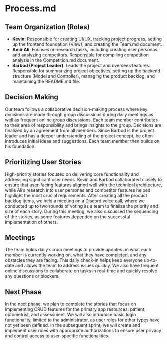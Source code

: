 # Process.md

## Team Organization (Roles)

- **Kevin**: Responsible for creating UI/UX, tracking project progress, setting up the frontend foundation (View), and creating the Team.md document.
- **Amir Ali**: Focuses on research tasks, including creating user personas and analyzing competitors. Responsible for compiling competition analysis in the Competition.md document.
- **Barbod (Project Leader)**: Leads the project and oversees features. Responsible for summarizing project objectives, setting up the backend structure (Model and Controller), managing the product backlog, and maintaining the README.md file.

## Decision Making

Our team follows a collaborative decision-making process where key decisions are made through group discussions during daily meetings as well as frequent online group discussions. 
Each team member contributes to their area of responsibility and brings insights to the group. Decisions are finalized by an agreement from all members. Since Barbod is the project leader and has a deeper understanding of the project concept, 
he often introduces initial ideas and suggestions. Each team member then builds on his foundation. 

## Prioritizing User Stories

High-priority stories focused on delivering core functionality and addressing significant user needs. Kevin and Barbod collaborated closely to ensure that user-facing features aligned well with the technical architecture, while Ali’s research into user personas and competitor features helped highlight the most crucial requirements. After creating all the product backlog items, we held a meeting on a Discord voice call, where we conducted up to two rounds of voting as a team to finalize the priority and size of each story. During this meeting, we also discussed the sequencing of the stories, as some features depended on the successful implementation of others.

## Meetings

The team holds daily scrum meetings to provide updates on what each member is currently working on, what they have completed, and any obstacles they are facing. This daily check-in helps keep everyone up-to-date and allows the team to address issues quickly. We also have frequent online discussions to collaborate on tasks in real-time and quickly resolve any questions or blockers. 


## Next Phase

In the next phase, we plan to complete the stories that focus on implementing CRUD features for the primary app resources: patient, optometrist, and assessment. We will also introduce basic login functionality, limited to the administrator, as user roles for other types have not yet been defined. In the subsequent sprint, we will create and implement user roles with appropriate authorizations to ensure user privacy and control access to user-specific functionalities.